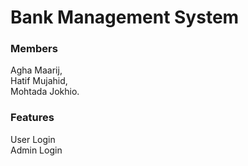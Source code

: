 # Bank Management System

### Members

Agha Maarij,  
Hatif Mujahid,  
Mohtada Jokhio.

### Features

User Login  
Admin Login
